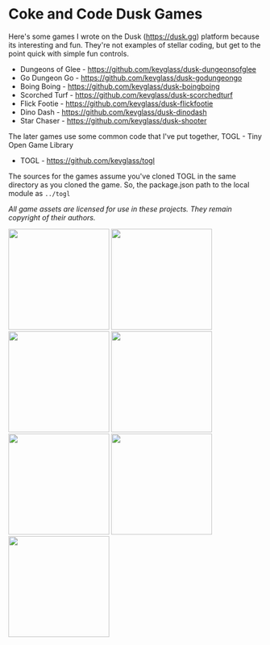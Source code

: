 # Coke and Code Dusk Games

Here's some games I wrote on the Dusk (https://dusk.gg) platform because its interesting and fun. They're not examples of stellar coding, but get to the point quick with simple fun controls.

* Dungeons of Glee - https://github.com/kevglass/dusk-dungeonsofglee
* Go Dungeon Go - https://github.com/kevglass/dusk-godungeongo
* Boing Boing - https://github.com/kevglass/dusk-boingboing
* Scorched Turf - https://github.com/kevglass/dusk-scorchedturf
* Flick Footie - https://github.com/kevglass/dusk-flickfootie
* Dino Dash - https://github.com/kevglass/dusk-dinodash
* Star Chaser - https://github.com/kevglass/dusk-shooter

The later games use some common code that I've put together, TOGL - Tiny Open Game Library

* TOGL - https://github.com/kevglass/togl

The sources for the games assume you've cloned TOGL in the same directory as you cloned the game. So, the package.json path to the local module as `../togl`

_All game assets are licensed for use in these projects. They remain copyright of their authors._

<img src="https://github.com/kevglass/dungeonsofglee/assets/3787210/1b23592d-40c5-4560-ac5f-1387782eaa78" width="200">
<img src="https://github.com/kevglass/dusk-godungeongo/assets/3787210/9b3b2ef4-f0a7-4759-ab9d-6ae2340d8159" width="200">
<img src="https://github.com/kevglass/dusk-boingboing/assets/3787210/99e8cda8-c16d-4013-a853-856dc8eef965" width="200">
<img src="https://github.com/kevglass/dusk-scorchedturf/assets/3787210/96f8accc-1e37-4cd8-bacc-98057f20efca" width="200">
<img src="https://github.com/kevglass/dusk-flickfootie/assets/3787210/f9c31e05-869d-4bfc-84a6-653b44a95e24" width="200">
<img src="https://github.com/kevglass/dusk-dinodash/assets/3787210/38a82c94-2ec5-498f-9bf8-3f2fcb1c6d71" width="200">
<img src="https://github.com/kevglass/dusk-shooter/assets/3787210/5bdfdbce-892f-4829-972f-537c7bc59b99" width="200">
